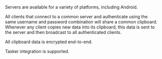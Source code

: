 Servers are available for a variety of platforms, including Android.

All clients that connect to a common server and authenticate using the same username and password combination will share a common clipboard. Whenever any client copies new data into its clipboard, this data is sent to the server and then broadcast to all authenticated clients.

All clipboard data is encrypted end-to-end.

Tasker integration is supported.
